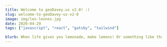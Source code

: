 ```yaml
---
title: Welcome to geoDavey.us v2.0! :)
slug: welcome-to-geoDavey-us-v2-0
image: img/los-leones.jpg
date: 2020-04-29
tags: ["javascript", "react", "gatsby", "tailwind"]

blurb: When life gives you lemonade, make lemons! Or something like that. When COVID-19 broke all my future plans, I decided to learn some new technologies and build myself a new website...
---
```



